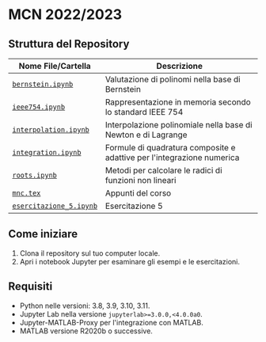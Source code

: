 # MCN 2022/2023 

## Struttura del Repository

| Nome File/Cartella                              | Descrizione                                                                 |
|-------------------------------------------------|-----------------------------------------------------------------------------|
| [`bernstein.ipynb`](./esempi/bernstein.ipynb)          | Valutazione di polinomi nella base di Bernstein                      |
| [`ieee754.ipynb`](./esempi/ieee754.ipynb)              | Rappresentazione in memoria secondo lo standard IEEE 754             |
| [`interpolation.ipynb`](./esempi/interpolation.ipynb)  | Interpolazione polinomiale nella base di Newton e di Lagrange        |
| [`integration.ipynb`](./esempi/integration.ipynb)      | Formule di quadratura composite e adattive per l'integrazione numerica |
| [`roots.ipynb`](./esempi/roots.ipynb)                  | Metodi per calcolare le radici di funzioni non lineari               |
| [`mnc.tex`](./mnc.tex)                                 | Appunti del corso                                                    |
| [`esercitazione_5.ipynb`](./esercitazioni/esercitazione_5/esercitazione.ipynb) | Esercitazione 5                              |

## Come iniziare

1. Clona il repository sul tuo computer locale.
2. Apri i notebook Jupyter per esaminare gli esempi e le esercitazioni.

## Requisiti

- Python nelle versioni: 3.8, 3.9, 3.10, 3.11.
- Jupyter Lab nella versione `jupyterlab>=3.0.0,<4.0.0a0`.
- Jupyter-MATLAB-Proxy per l'integrazione con MATLAB.
- MATLAB versione R2020b o successive.
